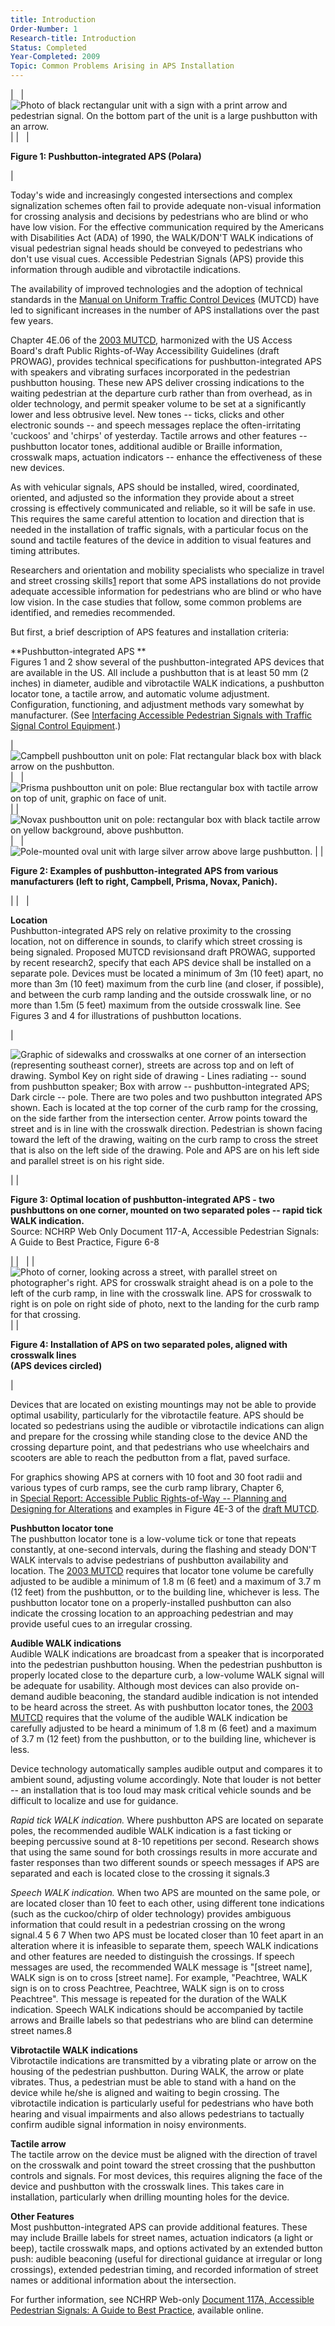 ```yaml
---
title: Introduction
Order-Number: 1
Research-title: Introduction
Status: Completed
Year-Completed: 2009
Topic: Common Problems Arising in APS Installation 
---
```


|   | ![Photo of black rectangular unit with a sign with a print arrow and pedestrian signal. On the bottom part of the unit is a large pushbutton with an arrow.](https://www.access-board.gov/images/research/APS-Installation-Common_Problems/clip_image002_0005.gif) |
|   |

**Figure 1: Pushbutton-integrated APS (Polara)**

 |

Today's wide and increasingly congested intersections and complex signalization schemes often fail to provide adequate non-visual information for crossing analysis and decisions by pedestrians who are blind or who have low vision. For the effective communication required by the Americans with Disabilities Act (ADA) of 1990, the WALK/DON'T WALK indications of visual pedestrian signal heads should be conveyed to pedestrians who don't use visual cues. Accessible Pedestrian Signals (APS) provide this information through audible and vibrotactile indications.

The availability of improved technologies and the adoption of technical standards in the [Manual on Uniform Traffic Control Devices](http://mutcd.fhwa.dot.gov/htm/2003r1r2/html_index.htm) (MUTCD) have led to significant increases in the number of APS installations over the past few years.

Chapter 4E.06 of the [2003 MUTCD](http://mutcd.fhwa.dot.gov/htm/2003r1r2/part4/part4e.htm), harmonized with the US Access Board's draft Public Rights-of-Way Accessibility Guidelines (draft PROWAG), provides technical specifications for pushbutton-integrated APS with speakers and vibrating surfaces incorporated in the pedestrian pushbutton housing. These new APS deliver crossing indications to the waiting pedestrian at the departure curb rather than from overhead, as in older technology, and permit speaker volume to be set at a significantly lower and less obtrusive level. New tones -- ticks, clicks and other electronic sounds -- and speech messages replace the often-irritating 'cuckoos' and 'chirps' of yesterday. Tactile arrows and other features -- pushbutton locator tones, additional audible or Braille information, crosswalk maps, actuation indicators -- enhance the effectiveness of these new devices. 

As with vehicular signals, APS should be installed, wired, coordinated, oriented, and adjusted so the information they provide about a street crossing is effectively communicated and reliable, so it will be safe in use. This requires the same careful attention to location and direction that is needed in the installation of traffic signals, with a particular focus on the sound and tactile features of the device in addition to visual features and timing attributes. 

Researchers and orientation and mobility specialists who specialize in travel and street crossing skills[1](http://www.access-board.gov/research/pedestrian-signals/bulletin.htm#1) report that some APS installations do not provide adequate accessible information for pedestrians who are blind or who have low vision. In the case studies that follow, some common problems are identified, and remedies recommended.

But first, a brief description of APS features and installation criteria: 

**Pushbutton-integrated APS **\
Figures 1 and 2 show several of the pushbutton-integrated APS devices that are available in the US. All include a pushbutton that is at least 50 mm (2 inches) in diameter, audible and vibrotactile WALK indications, a pushbutton locator tone, a tactile arrow, and automatic volume adjustment. Configuration, functioning, and adjustment methods vary somewhat by manufacturer. (See [Interfacing Accessible Pedestrian Signals with Traffic Signal Control Equipment](http://www.access-board.gov/research/APS/report.htm).) 

| ![Campbell pushboutton unit on pole: Flat rectangular black box with black arrow on the pushbutton.](https://www.access-board.gov/images/research/APS-Installation-Common_Problems/clip_image001_0009.jpg) |   | ![Prisma pushboutton unit on pole: Blue rectangular box with tactile arrow on top of unit, graphic on face of unit.](https://www.access-board.gov/images/research/APS-Installation-Common_Problems/clip_image001_0010.jpg) |
| ![Novax pushboutton unit on pole: rectangular box with black tactile arrow on yellow background, above pushbutton.](https://www.access-board.gov/images/research/APS-Installation-Common_Problems/clip_image001_0011.jpg) |   | ![Pole-mounted oval unit with large silver arrow above large pushbutton. ](https://www.access-board.gov/images/research/APS-Installation-Common_Problems/clip_image001_0012.jpg) |
|

**Figure 2: Examples of pushbutton-integrated APS from various manufacturers (left to right, Campbell, Prisma, Novax, Panich).**

 |
|   |

**Location**\
Pushbutton-integrated APS rely on relative proximity to the crossing location, not on difference in sounds, to clarify which street crossing is being signaled. Proposed MUTCD revisionsand draft PROWAG, supported by recent research2, specify that each APS device shall be installed on a separate pole. Devices must be located a minimum of 3m (10 feet) apart, no more than 3m (10 feet) maximum from the curb line (and closer, if possible), and between the curb ramp landing and the outside crosswalk line, or no more than 1.5m (5 feet) maximum from the outside crosswalk line. See Figures 3 and 4 for illustrations of pushbutton locations.

|

![Graphic of sidewalks and crosswalks at one corner of an intersection (representing southeast corner), streets are across top and on left of drawing. Symbol Key on right side of drawing - Lines radiating -- sound from pushbutton speaker; Box with arrow -- pushbutton-integrated APS; Dark circle -- pole. There are two poles and two pushbutton integrated APS shown. Each is located at the top corner of the curb ramp for the crossing, on the side farther from the intersection center. Arrow points toward the street and is in line with the crosswalk direction. Pedestrian is shown facing toward the left of the drawing, waiting on the curb ramp to cross the street that is also on the left side of the drawing. Pole and APS are on his left side and parallel street is on his right side.](https://www.access-board.gov/images/research/APS-Installation-Common_Problems/clip_image002_0011.gif)

 |
|

**Figure 3: Optimal location of pushbutton-integrated APS - two pushbuttons on one corner, mounted on two separated poles -- rapid tick WALK indication.**\
Source: NCHRP Web Only Document 117-A, Accessible Pedestrian Signals: A Guide to Best Practice, Figure 6-8

 |
|   |
| ![Photo of corner, looking across a street, with parallel street on photographer's right. APS for crosswalk straight ahead is on a pole to the left of the curb ramp, in line with the crosswalk line. APS for crosswalk to right is on pole on right side of photo, next to the landing for the curb ramp for that crossing.](https://www.access-board.gov/images/research/APS-Installation-Common_Problems/clip_image002_0043.jpg) |
|

**Figure 4: Installation of APS on two separated poles, aligned with crosswalk lines\
(APS devices circled)**

 |

Devices that are located on existing mountings may not be able to provide optimal usability, particularly for the vibrotactile feature. APS should be located so pedestrians using the audible or vibrotactile indications can align and prepare for the crossing while standing close to the device AND the crossing departure point, and that pedestrians who use wheelchairs and scooters are able to reach the pedbutton from a flat, paved surface.

For graphics showing APS at corners with 10 foot and 30 foot radii and various types of curb ramps, see the curb ramp library, Chapter 6, in [Special Report: Accessible Public Rights-of-Way -- Planning and Designing for Alterations](http://www.access-board.gov/prowac/alterations/guide.htm#6) and examples in Figure 4E-3 of the [draft MUTCD](http://mutcd.fhwa.dot.gov/resources/proposed_amend/npa_figures.pdf).

**Pushbutton locator tone**\
The pushbutton locator tone is a low-volume tick or tone that repeats constantly, at one-second intervals, during the flashing and steady DON'T WALK intervals to advise pedestrians of pushbutton availability and location. The [2003 MUTCD](http://mutcd.fhwa.dot.gov/htm/2003r1r2/part4/part4e.htm) requires that locator tone volume be carefully adjusted to be audible a minimum of 1.8 m (6 feet) and a maximum of 3.7 m (12 feet) from the pushbutton, or to the building line, whichever is less. The pushbutton locator tone on a properly-installed pushbutton can also indicate the crossing location to an approaching pedestrian and may provide useful cues to an irregular crossing.

**Audible WALK indications**\
Audible WALK indications are broadcast from a speaker that is incorporated into the pedestrian pushbutton housing. When the pedestrian pushbutton is properly located close to the departure curb, a low-volume WALK signal will be adequate for usability. Although most devices can also provide on-demand audible beaconing, the standard audible indication is not intended to be heard across the street. As with pushbutton locator tones, the [2003 MUTCD](http://mutcd.fhwa.dot.gov/htm/2003r1r2/part4/part4e.htm) requires that the volume of the audible WALK indication be carefully adjusted to be heard a minimum of 1.8 m (6 feet) and a maximum of 3.7 m (12 feet) from the pushbutton, or to the building line, whichever is less.

Device technology automatically samples audible output and compares it to ambient sound, adjusting volume accordingly. Note that louder is not better -- an installation that is too loud may mask critical vehicle sounds and be difficult to localize and use for guidance.

*Rapid tick WALK indication.* Where pushbutton APS are located on separate poles, the recommended audible WALK indication is a fast ticking or beeping percussive sound at 8-10 repetitions per second. Research shows that using the same sound for both crossings results in more accurate and faster responses than two different sounds or speech messages if APS are separated and each is located close to the crossing it signals.3

*Speech WALK indication.* When two APS are mounted on the same pole, or are located closer than 10 feet to each other, using different tone indications (such as the cuckoo/chirp of older technology) provides ambiguous information that could result in a pedestrian crossing on the wrong signal.4 5 6 7 When two APS must be located closer than 10 feet apart in an alteration where it is infeasible to separate them, speech WALK indications and other features are needed to distinguish the crossings. If speech messages are used, the recommended WALK message is "[street name], WALK sign is on to cross [street name]. For example, "Peachtree, WALK sign is on to cross Peachtree, Peachtree, WALK sign is on to cross Peachtree". This message is repeated for the duration of the WALK indication. Speech WALK indications should be accompanied by tactile arrows and Braille labels so that pedestrians who are blind can determine street names.8

**Vibrotactile WALK indications**\
Vibrotactile indications are transmitted by a vibrating plate or arrow on the housing of the pedestrian pushbutton. During WALK, the arrow or plate vibrates. Thus, a pedestrian must be able to stand with a hand on the device while he/she is aligned and waiting to begin crossing. The vibrotactile indication is particularly useful for pedestrians who have both hearing and visual impairments and also allows pedestrians to tactually confirm audible signal information in noisy environments. 

**Tactile arrow**\
The tactile arrow on the device must be aligned with the direction of travel on the crosswalk and point toward the street crossing that the pushbutton controls and signals. For most devices, this requires aligning the face of the device and pushbutton with the crosswalk lines. This takes care in installation, particularly when drilling mounting holes for the device. 

**Other Features**\
Most pushbutton-integrated APS can provide additional features. These may include Braille labels for street names, actuation indicators (a light or beep), tactile crosswalk maps, and options activated by an extended button push: audible beaconing (useful for directional guidance at irregular or long crossings), extended pedestrian timing, and recorded information of street names or additional information about the intersection. 

For further information, see NCHRP Web-only [Document 117A, Accessible Pedestrian Signals: A Guide to Best Practice](http://www.trb.org/news/blurb_detail.asp?id=9102), available online.
